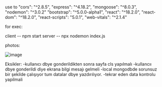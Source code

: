 use to
    "cors": "^2.8.5",
    "express": "^4.18.2",
    "mongoose": "^8.0.3",
    "nodemon": "^3.0.2"
    "bootstrap": "^5.0.0-alpha1",
    "react": "^18.2.0",
    "react-dom": "^18.2.0",
    "react-scripts": "5.0.1",
    "web-vitals": "^2.1.4"

for exec:

client -- npm start
server -- npx nodemon index.js

photos:

![image](https://github.com/bsenator/signUpform/assets/69959722/ef8f433b-7a15-41f0-b4d3-445b2ecb8af8)

Eksikler:
-kullanıcı dbye gonderildikten sonra sayfa cls yapılmalı
-kullancıı dbye gonderildi diye ekrana bilgi mesajı gelmeli
-local mongodbde sorunsuz bir şekilde çalışıyor tum datalar dbye yazdırılıyor.
-tekrar eden data kontrolu yapilmali
